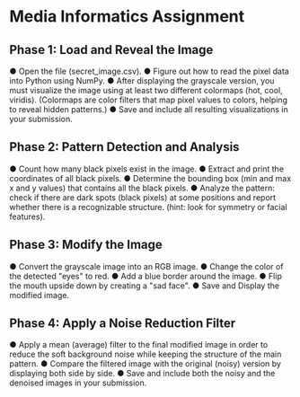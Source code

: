 # Media Informatics Assignment

## Phase 1: Load and Reveal the Image
● Open the file (secret_image.csv).
● Figure out how to read the pixel data into Python using NumPy.
● After displaying the grayscale version, you must visualize the image using at least two different colormaps (hot, cool, viridis). (Colormaps are color filters that map pixel values to colors, helping to reveal hidden patterns.)
● Save and include all resulting visualizations in your submission.

## Phase 2: Pattern Detection and Analysis
● Count how many black pixels exist in the image.
● Extract and print the coordinates of all black pixels.
● Determine the bounding box (min and max x and y values) that contains all the black pixels.
● Analyze the pattern: check if there are dark spots (black pixels) at some positions and report whether there is a recognizable structure. (hint: look for symmetry or facial features).

## Phase 3: Modify the Image
● Convert the grayscale image into an RGB image.
● Change the color of the detected "eyes" to red.
● Add a blue border around the image.
● Flip the mouth upside down by creating a "sad face".
● Save and Display the modified image.

## Phase 4: Apply a Noise Reduction Filter
● Apply a mean (average) filter to the final modified image in order to reduce the soft background noise while keeping the structure of the main pattern.
● Compare the filtered image with the original (noisy) version by displaying both side by side.
● Save and include both the noisy and the denoised images in your submission.
